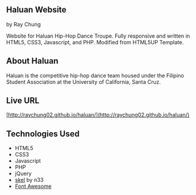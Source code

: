 Haluan Website
----------------

by Ray Chung

Website for Haluan Hip-Hop Dance Troupe. Fully responsive and written in HTML5, CSS3, Javascript, and PHP. Modified from HTML5UP Template.

About Haluan
--------------

Haluan is the competitive hip-hop dance team housed under the Filipino Student Association at the University of California, Santa Cruz.

Live URL
--------
[http://raychung02.github.io/haluan/](http://raychung02.github.io/haluan/)

Technologies Used
-----------------
* HTML5
* CSS3
* Javascript
* PHP
* jQuery
* [skel](https://github.com/n33/skel) by n33
* [Font Awesome](https://fortawesome.github.io/Font-Awesome/)

